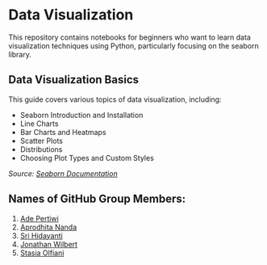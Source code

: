 # Data Visualization

This repository contains notebooks for beginners who want to learn data visualization techniques using Python, particularly focusing on the seaborn library.

## Data Visualization Basics

This guide covers various topics of data visualization, including:

- Seaborn Introduction and Installation
- Line Charts
- Bar Charts and Heatmaps
- Scatter Plots
- Distributions
- Choosing Plot Types and Custom Styles

*Source: [Seaborn Documentation](https://seaborn.pydata.org/)*

## Names of GitHub Group Members:

1. [Ade Pertiwi](https://github.com/adepertiwi)
2. [Aprodhita Nanda](https://github.com/aprodhita)
3. [Sri Hidayanti](https://github.com/shidayanti12)
4. [Jonathan Wilbert](https://github.com/jowilb)
5. [Stasia Olfiani](https://github.com/13stasiaolfiani)

